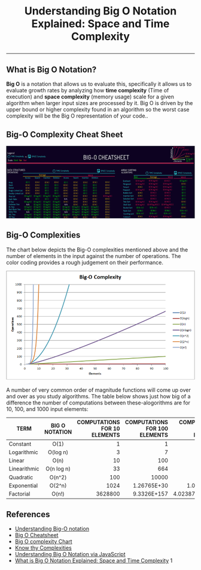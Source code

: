 # <p align="center">Understanding Big O Notation Explained: Space and Time Complexity</p>
---

## What is Big O Notation?

__Big O__ is a notation that allows us to evaluate this, specifically it allows us to evaluate growth rates by analyzing how __time complexity__ (Time of execution) and __space complexity__ (memory usage) scale for a given algorithm when larger input sizes are processed by it. Big O is driven by the upper bound or higher complexity found in an algorithm so the worst case complexity will be the Big O representation of your code..

## Big-O Complexity Cheat Sheet

<p align="center"><img src="https://github.com/dghuuloc/Data-Structures-and-Algorithms/blob/main/images/bigocheatsheet.png"/></p>

## Big-O Complexities

The chart below depicts the Big-O complexities mentioned above and the number of elements in the input against the number of operations. The color coding provides a rough judgement on their performance.

<p align="center"><img src="https://github.com/dghuuloc/Data-Structures-and-Algorithms/blob/main/images/complexity.png"/></p>

A number of very common order of magnitude functions will come up over and over as you study algorithms. The table below shows just how big of a difference the number of computations between these-alogorithms are for 10, 100, and 1000 input elements:

| TERM         | BIG O NOTATION | COMPUTATIONS FOR 10 ELEMENTS | COMPUTATIONS FOR 100 ELEMENTS | COMPUTATIONS FOR 1000 ELEMENTS |
|--------------|:--------------:|-----------------------------:|------------------------------:|-------------------------------:|
| Constant     |  O(1)          |                            1 |                             1 |                              1 |
| Logarithmic  |  O(log n)      |                            3 |                             7 |                             10 |
| Linear       |  O(n)          |                           10 |                           100 |                           1000 |
| Linearithmic |  O(n log n)    |                           33 |                           664 |                           9966 |
| Quadratic    |  O(n^2)        |                          100 |                         10000 |                        1000000 |
| Exponential  |  O(2^n)        |                         1024 |                   1.26765E+30 |                    1.0715E+301 |
| Factorial    |  O(n!)         |                      3628800 |                   9.3326E+157 |                4.0238726E+2567 |


## References 

- [Understanding Big-O notation](https://www.coengoedegebure.com/understanding-big-o-notation/)
- [Big O Cheatsheet](https://www.hackerearth.com/practice/notes/big-o-cheatsheet-series-data-structures-and-algorithms-with-thier-complexities-1/)
- [Big O complexity Chart](https://www.amitshahi.dev/blog/2019-06-23-big-o-notation/)
- [Know thy Complexities](https://www.bigocheatsheet.com/)
- [Understanding Big O Notation via JavaScript](https://www.digitalocean.com/community/tutorials/js-big-o-notation)
- [What is Big O Notation Explained: Space and Time Complexity](https://www.freecodecamp.org/news/big-o-notation-why-it-matters-and-why-it-doesnt-1674cfa8a23c/)
1
